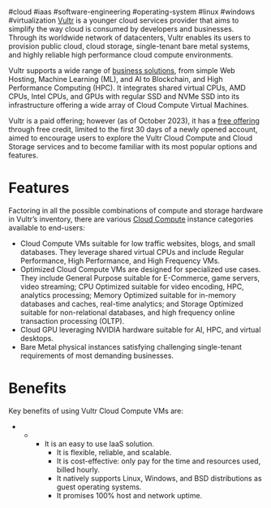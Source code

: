 #cloud #iaas #software-engineering #operating-system #linux #windows #virtualization
[Vultr](https://www.vultr.com/) is a younger cloud services provider that aims to simplify the way cloud is consumed by developers and businesses. Through its worldwide network of datacenters, Vultr enables its users to provision public cloud, cloud storage, single-tenant bare metal systems, and highly reliable high performance cloud compute environments.

Vultr supports a wide range of [business solutions](https://www.vultr.com/solutions/), from simple Web Hosting, Machine Learning (ML), and AI to Blockchain, and High Performance Computing (HPC). It integrates shared virtual CPUs, AMD CPUs, Intel CPUs, and GPUs with regular SSD and NVMe SSD into its infrastructure offering a wide array of Cloud Compute Virtual Machines.

Vultr is a paid offering; however (as of October 2023), it has a [free offering](https://www.vultr.com/promo/try250/?service=try250&promo=FLYVULTR250&utm_source=performance-max-emea&utm_medium=paidmedia&obility_id=16486522262&utm_adgroup=&utm_campaign=&utm_term=&utm_content=&gclid=Cj0KCQjw1_SkBhDwARIsANbGpFudvI5jNktW2VPBQ7YdU-aJcIKoBTBHAKynP43FHNVYoUc72zXC3FQaAmzGEALw_wcB) through free credit, limited to the first 30 days of a newly opened account, aimed to encourage users to explore the Vultr Cloud Compute and Cloud Storage services and to become familiar with its most popular options and features.

# Features
Factoring in all the possible combinations of compute and storage hardware in Vultr’s inventory, there are various [Cloud Compute](https://www.vultr.com/products/cloud-compute/) instance categories available to end-users:

- Cloud Compute VMs suitable for low traffic websites, blogs, and small databases. They leverage shared virtual CPUs and include Regular Performance, High Performance, and High Frequency VMs.
- Optimized Cloud Compute VMs are designed for specialized use cases. They include General Purpose suitable for E-Commerce, game servers, video streaming; CPU Optimized suitable for video encoding, HPC, analytics processing; Memory Optimized suitable for in-memory databases and caches, real-time analytics; and Storage Optimized suitable for non-relational databases, and high frequency online transaction processing (OLTP).
- Cloud GPU leveraging NVIDIA hardware suitable for AI, HPC, and virtual desktops.
- Bare Metal physical instances satisfying challenging single-tenant requirements of most demanding businesses.
# Benefits
Key benefits of using Vultr Cloud Compute VMs are:

- - - It is an easy to use IaaS solution.
        - It is flexible, reliable, and scalable.
        - It is cost-effective: only pay for the time and resources used, billed hourly.
        - It natively supports Linux, Windows, and BSD distributions as guest operating systems.
        - It promises 100% host and network uptime.